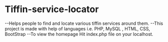 # Tiffin-service-locator
--Helps people to find and locate various tiffin services around them.
--This project is made with help of languages i.e. PHP, MySQL , HTML, CSS, BootStrap
--To view the homepage Hit index.php file on your localhost.
